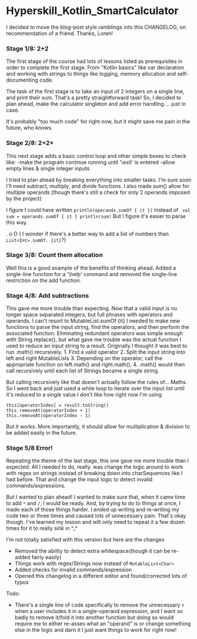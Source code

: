 # Hyperskill_Kotlin_SmartCalculator

I decided to move the blog-post style ramblings into this CHANGELOG, on recommendation of a friend. Thanks, Loren!

### Stage 1/8: 2+2

The first stage of the course had lots of lessons listed as prerequisites in order to complete the first stage. From "Kotlin basics" like var declaration and working with strings to things like logging, memory allocation and self-documenting code.

The task of the first stage is to take an input of 2 integers on a single line, and print their sum. That's a pretty straightforward task! So, I decided to plan ahead, make the calculator singleton and add error handling.... just in case.

It's probably "too much code" for right now, but it might save me pain in the future, who knows.

### Stage 2/8: 2+2+

This next stage adds a basic control loop and other simple boxes to check like:
  -make the program continue running until '\exit' is entered
  -allow empty lines & single integer inputs

I tried to plan ahead by breaking everything into smaller tasks. I'm sure soon I'll need subtract, multiply, and divide functions.
I also made sum() allow for multiple operands (though there's still a check for only 2 operands imposed by the project)

I figure I could have written `println(operands.sumOf { it })` 
instead of ```
val sum = operands.sumOf { it }
println(sum)```
But I figure it's easier to parse this way.

. o O ( I wonder if there's a better way to add a list of numbers than `List<Int>.sumOf. {it}`?)

### Stage 3/8: Count them allocation

Well this is a good example of the benefits of thinking ahead.
Added a single-line function for a '\help' command and removed the single-line restriction on the add function.

### Stage 4/8: Add subtractions

This gave me more trouble than expecting.
Now that a valid input is no longer space separated integers, but full phrases with operators and operands, I can't resort to MutableList<Int>.sumOf {it}
I needed to make new functions to parse the input string, find the operators, and then perform the associated function.
Eliminating redundant operators was simple enough with String.replace(), but what gave me trouble was the actual function I used to reduce an input string to a result.
Originally I thought it was best to run .math() recursively.
    1. Find a valid operator
    2. Split the input string into left and right MutableList<String>s
    3. Depending on the operator, call the appropriate function on left.math() and right.math(), 
    4. .math() would then call recursively until each list of Strings became a single string.
    
But calling recursively like that doesn't actually follow the rules of... Maths.
So I went back and just used a while loop to iterate over the input list until it's reduced to a single value
I don't like how right now I'm using
```
this[operatorIndex] = result.toString()
this.removeAt(operatorIndex + 1)
this.removeAt(operatorIndex - 1)
```
But it works. More importantly, it should allow for multiplication & division to be added easily in the future.

### Stage 5/8 Error!

Repeating the theme of the last stage, this one gave me more trouble than I expected.
All I needed to do, really. was change the logic around to work  with regex on strings instead of breaking down into charSequences like I had before.
That and change the input logic to detect invalid commands/expressions.

But I wanted to plan ahead! I wanted to make sure that, when it came time to add `*` and `/`, I would be ready.
And, by trying to do to things at once, I made each of those things harder. 
I ended up writing and re-writing my code two or three times and caused lots of unnecessary pain.
That's okay though. I've learned my lesson and will only need to repeat it a few dozen times for it to really sink in ^_^

I'm not totally satisfied with this version but here are the changes
- Removed the ability to detect extra whitespace(though it can be re-added fairly easily)
- Things work with regex/Strings now instead of `MutableList<Char>`
- Added checks for invalid commands/expression
- Opened this changelog in a different editor and found/corrected lots of typos

Todo:
- There's a single line of code specifically to remove the unnecessary `+` when a user includes it in a single-operand expression, and I want so badly to remove it/fold it into another function but doing so would require me to either re-asses what an "operand" is or change something else in the logic and darn it I just want things to work for right now!
